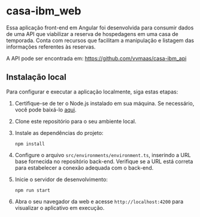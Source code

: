 # casa-ibm_web

Essa aplicação front-end em Angular foi desenvolvida para consumir dados de uma API que viabilizar a reserva de hospedagens em uma casa de temporada. Conta com recursos que facilitam a manipulação e listagem das informações referentes às reservas.

A API pode ser encontrada em: https://github.com/vvmaas/casa-ibm_api

## Instalação local

Para configurar e executar a aplicação localmente, siga estas etapas:

1. Certifique-se de ter o Node.js instalado em sua máquina. Se necessário, você pode baixá-lo [aqui](https://nodejs.org).

2. Clone este repositório para o seu ambiente local.

3. Instale as dependências do projeto:

   ```
   npm install
   ```

5. Configure o arquivo `src/environments/environment.ts`, inserindo a URL base fornecida no repositório back-end. Verifique se a URL está correta para estabelecer a conexão adequada com o back-end.

6. Inicie o servidor de desenvolvimento:

   ```
   npm run start
   ```

7. Abra o seu navegador da web e acesse `http://localhost:4200` para visualizar o aplicativo em execução.

